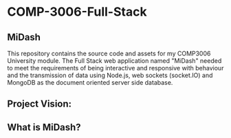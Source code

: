 # COMP-3006-Full-Stack

## MiDash

This repository contains the source code and assets for my COMP3006 University module. The Full Stack web application named "MiDash" needed to meet the requirements of being interactive and responsive with behaviour and the transmission of data using Node.js, web sockets (socket.IO) and MongoDB as the document oriented server side database. 

## Project Vision:


## What is MiDash?




